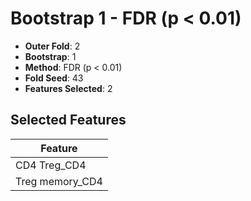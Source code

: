 # Bootstrap 1 - FDR (p < 0.01)

- **Outer Fold**: 2
- **Bootstrap**: 1
- **Method**: FDR (p < 0.01)
- **Fold Seed**: 43
- **Features Selected**: 2

## Selected Features

| Feature |
|---------|
| CD4 Treg_CD4 |
| Treg memory_CD4 |

